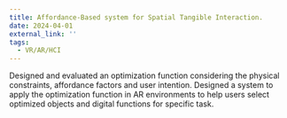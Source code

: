 ```yaml
---
title: Affordance-Based system for Spatial Tangible Interaction.
date: 2024-04-01
external_link: ''
tags:
  - VR/AR/HCI
---
```

Designed and evaluated an optimization function considering the physical constraints, affordance factors and user intention. Designed a system to apply the optimization function in AR environments to help users select optimized objects and digital functions for specific task.

<!--more-->
